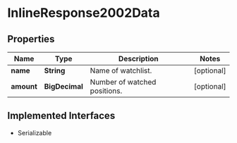 

# InlineResponse2002Data


## Properties

Name | Type | Description | Notes
------------ | ------------- | ------------- | -------------
**name** | **String** | Name of watchlist. |  [optional]
**amount** | **BigDecimal** | Number of watched positions. |  [optional]


## Implemented Interfaces

* Serializable


